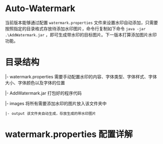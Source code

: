 # Auto-Watermark
当前版本能够通过配置 `watermark.properties` 文件来设置水印自动添加，只需要按照指定的目录格式存放待添加水印图片，命令行复制如下命令 `java -jar .\AddWatermark.jar` ，即可生成带水印的目标图片。下一版本打算添加图片水印功能。

# 目录结构
|- watermark.properties  需要手动配置水印的内容、字体类型、字体样式、字体大小、字体颜色以及字体的位置

|- AddWatermark.jar 打包好的程序代码

|- images 将所有需要添加水印的图片放入该文件夹中

    |- output 该文件夹自动生成，存放生成的带水印图片
  
# watermark.properties 配置详解
